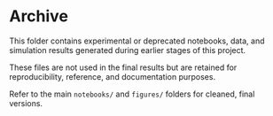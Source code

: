 # Archive

This folder contains experimental or deprecated notebooks, data, and simulation results
generated during earlier stages of this project.

These files are not used in the final results but are retained for reproducibility,
reference, and documentation purposes.

Refer to the main `notebooks/` and `figures/` folders for cleaned, final versions.
